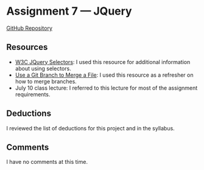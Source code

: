 # Assignment 7 — JQuery

[GitHub Repository](https://github.com/cmkuiper/assignment-7_kuiper-caitlin)

## Resources
- [W3C JQuery Selectors](https://www.w3schools.com/Jquery/jquery_selectors.asp): I used this resource for additional information about using selectors.
- [Use a Git Branch to Merge a File](https://confluence.atlassian.com/bitbucket/use-a-git-branch-to-merge-a-file-681902555.html): I used this resource as a refresher on how to merge branches.
- July 10 class lecture: I referred to this lecture for most of the assignment requirements.

## Deductions
I	reviewed	the	list	of	deductions for	this	project
and in the	syllabus.

## Comments
I have no comments at this time.
